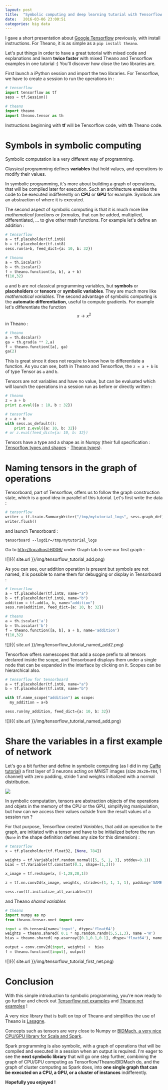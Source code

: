 ```yaml
---
layout: post
title:  "Symbolic computing and deep learning tutorial with Tensorflow / Theano : learn basic commands of 2 libraries for the price of 1"
date:   2016-03-06 23:00:51
categories: big data
---
```


I gave a short presentation about [Google Tensorflow](http://christopher5106.github.io/deep/learning/2015/11/11/tensorflow-google-deeplearning-library.html) previously, with install instructions. For Theano, it is as simple as a `pip install theano`.

Let's put things in order to have a great tutorial with mixed code and explanations and learn **twice faster** with mixed Theano and Tensorflow examples in one tutorial :) You'll discover how close the two libraries are.

First launch a iPython session and import the two libraries. For Tensorflow, we have to create a session to run the operations in :

```python
# tensorflow
import tensorflow as tf
sess = tf.Session()
```
```python
# theano
import theano
import theano.tensor as th
```

Instructions beginning with **tf** will be Tensorflow code, with **th** Theano code.

# Symbols in symbolic computing

Symbolic computation is a very different way of programming.

Classical programming defines **variables** that hold values, and operations to modify their values.

In symbolic programming, it's more about building a graph of operations, that will be compiled later for execution. Such an architecture enables the code to be executed indifferently on **CPU** or **GPU** for example. Symbols are an abstraction of where it is executed.

The second aspect of symbolic computing is that it is much more like *mathematical functions or formulas*, that can be added, multiplied, differentiated, ... to give other math functions. For example let's define an addition :

```python
# tensorflow
a = tf.placeholder(tf.int8)
b = tf.placeholder(tf.int8)
sess.run(a+b, feed_dict={a: 10, b: 32})
```
```python
# theano
a = th.iscalar()
b = th.iscalar()
f = theano.function([a, b], a + b)
f(10,32)
```

a and b are not classical programming variables, but **symbols** or **placeholders** or **tensors** or **symbolic variables**. They are much more like *mathematical variables*. The second advantage of symbolic computing is the **automatic differentiation**, useful to compute gradients. For example let's differentiate the function $$ x \rightarrow x^2 $$ in Theano :

```python
# theano
a = th.dscalar()
ga = th.grad(a ** 2,a)
f = theano.function([a], ga)
ga(2)
```

This is great since it does not require to know how to differentiate a function. As you can see, both in Theano and Tensorflow, the `z = a + b` is of type Tensor as `a` and `b`.

Tensors are not variables and have no value, but can be evaluated which will launch the operations in a session run as before or directly written :

```python
# theano
z = a + b
print z.eval({a : 10, b : 32})
```
```python
# tensorflow
z = a + b
with sess.as_default():
    print z.eval({a: 10, b: 32})
# or z.eval(feed_dict={a: 10, b: 32})
```

Tensors have a type and a shape as in Numpy (their full specification : [Tensorflow types and shapes](https://www.tensorflow.org/versions/r0.7/resources/dims_types.html) - [Theano types](http://deeplearning.net/software/theano/library/tensor/basic.html)).

# Naming tensors in the graph of operations

Tensorboard, part of Tensorflow, offers us to follow the graph construction state, which is a good idea in parallel of this tutorial. Let's first write the data :

```python
# tensorflow
writer = tf.train.SummaryWriter("/tmp/mytutorial_logs", sess.graph_def)
writer.flush()
```

and launch Tensorboard :

```
tensorboard --logdir=/tmp/mytutorial_logs
```

Go to [http://localhost:6006/](http://localhost:6006/) under Graph tab to see our first graph :


![]({{ site.url }}/img/tensorflow_tutorial_add.png)


As you can see, our addition operation is present but symbols are not named, it is possible to name them for debugging or display in Tensorboard :

```python
# tensorflow
a = tf.placeholder(tf.int8, name="a")
b = tf.placeholder(tf.int8, name="b")
addition = tf.add(a, b, name="addition")
sess.run(addition, feed_dict={a: 10, b: 32})
```
```python
# theano
a = th.iscalar('a')
b = th.iscalar('b')
f = theano.function([a, b], a + b, name='addition')
f(10,32)
```

![]({{ site.url }}/img/tensorflow_tutorial_named_add2.png)

Tensorflow offers namescopes that add a scope prefix to all tensors declared inside the scope, and Tensorboard displays them under a single node that can be expanded in the interface by clicking on it. Scopes can be hierarchical also.

```python
# tensorflow for tensorboard
a = tf.placeholder(tf.int8, name="a")
b = tf.placeholder(tf.int8, name="b")

with tf.name_scope("addition") as scope:
  my_addition = a+b

sess.run(my_addition, feed_dict={a: 10, b: 32})
```
![]({{ site.url }}/img/tensorflow_tutorial_named_add.png)

# Share the variables in a first example of network

Let's go a bit further and define in symbolic computing (as I did in my [Caffe tutorial](http://christopher5106.github.io/deep/learning/2015/09/04/Deep-learning-tutorial-on-Caffe-Technology.html)) a first layer of 3 neurons acting on MNIST images (size `28x28=784`, 1 channel) with zero padding, stride 1 and weights initialized with a normal distribution.

![](http://christopher5106.github.io/img/simple_network.png)

In symbolic computation, tensors are abstraction objects of the operations and objets in the memory of the CPU or the GPU, simplifying manipulation, but how can we access their values outside from the result values of a session run ?

For that purpose, Tensorflow created *Variables*, that add an operation to the graph, are initiated with a tensor and have to be initialized before the run (`None` in the shape definition defines any size for this dimension) :

```python
# tensorflow
x = tf.placeholder(tf.float32, [None, 784])

weights = tf.Variable(tf.random_normal([5, 5, 1, 3], stddev=0.1))
bias = tf.Variable(tf.constant(0.1, shape=[1,3]))

x_image = tf.reshape(x, [-1,28,28,1])

z = tf.nn.conv2d(x_image, weights, strides=[1, 1, 1, 1], padding='SAME') + bias

sess.run(tf.initialize_all_variables())
```

and Theano *shared variables*

```python
# theano
import numpy as np
from theano.tensor.nnet import conv

input = th.tensor4(name='input', dtype='float64')
weights = theano.shared( 0.1 * np.random.randn(5,5,1,3), name ='W')
bias = theano.shared( np.asarray([0.1,0.1,0.1], dtype='float64'), name ='b')

output = conv.conv2d(input, weights) +  bias
f = theano.function([input], output)
```

![]({{ site.url }}/img/tensorflow_tutorial_first_net.png)


# Conclusion

With this simple introduction to symbolic programming, you're now ready to go further and check out [Tensorflow net examples](https://www.tensorflow.org/versions/r0.7/tutorials/index.html) and [Theano net examples](http://deeplearning.net/tutorial/logreg.html) !

A very nice library that is built on top of Theano and simplifies the use of Theano is [Lasagne](http://lasagne.readthedocs.org/en/latest/).

Concepts such as tensors are very close to Numpy or [BIDMach, a very nice CPU/GPU library for Scala and Spark](http://christopher5106.github.io/big/data/2016/02/04/bidmach-tutorial.html).

Spark programming is also symbolic, with a graph of operations that will be compiled and executed in a session when an output is required. I'm eager to see the **next symbolic library** that will go one step further, combining the graph of CPU/GPU computing as Tensorflow/Theano/BIDMach do, and the graph of cluster computing as Spark does, into **one single graph that can be executed on a CPU, a GPU, or a cluster of instances** indifferently.

**Hopefully you enjoyed !**
